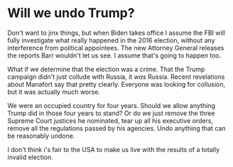 # Will we undo Trump?
Don't want to jinx things, but when Biden takes office I assume the FBI will fully investigate what really happened in the 2016 election, without any interference from political appointees. The new Attorney General releases the reports Barr wouldn't let us see. I assume that's going to happen too. 

What if we determine that the election was a crime. That the Trump campaign didn't just collude with Russia, it <i>was</i> Russia. Recent revelations about Manafort say that pretty clearly. Everyone was looking for collusion, but it was actually much worse.

We were an occupied country for four years. Should we allow anything Trump did in those four years to stand? Or do we just remove the three Supreme Court justices he nominated, tear up all his executive orders, remove all the regulations passed by his agencies. Undo anything that can be reasonably undone. 

I don't think i's fair to the USA to make us live with the results of a totally invalid election. 

